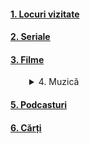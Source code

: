 
#### [1. Locuri vizitate](https://www.youtube.com/playlist?list=PLiB2wyVH_iErGM54_LsFOYqr0NaAlC-6X)   
#### [2. Seriale](https://www.imdb.com/list/ls541243395/?ref_=ext_shr_lnk)  
#### [3. Filme](https://www.imdb.com/list/ls541242717/?ref_=ext_shr_lnk)  
<details>  
   <summary style="margin-left: 30px;">4. Muzică</summary>
   <ul style="list-style-type: none;">
      <li><a href="https://www.youtube.com/playlist?list=PLiB2wyVH_iEq02E4U-snsHLIjrBvlnIjR">** Un simplu playlist pentru maşină</a></li>
      <li><a href="https://www.youtube.com/playlist?list=PLiB2wyVH_iEosCYhA4LS3gqa5_QxOM1ai">** Un simplu playlist pentru cântat</a></li>
      <li><a href="https://www.youtube.com/playlist?list=PLiB2wyVH_iErdK_h7DspS7bYWQ_7TN370">** Muzică populară</a></li>
      <li><a href="https://www.youtube.com/playlist?list=PLiB2wyVH_iEpDKnc4aai5cv54haWXJxVO">** Muzică românească - nostalgia</a></li>
      <li><a href="https://www.youtube.com/playlist?list=PLiB2wyVH_iEq8cOg4lP8IKzLnAtMk3a_l">** Muzică străină</a></li>
      <li><a href="https://www.youtube.com/playlist?list=PLiB2wyVH_iErfeR4lz26gRVtrTsb2CB14">** Muzică simfonică</a></li>
   </ul>
</details>  

#### [5. Podcasturi](https://www.youtube.com/playlist?list=PLiB2wyVH_iEr8RGiLsmgkoguIn_HWMuyD)  
#### [6. Cărți](https://www.goodreads.com/review/list/179796172-asimplereader?shelf=read)  



